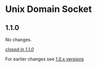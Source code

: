# Unix Domain Socket

## 1.1.0

No changes.

[*closed in 1.1.0*](https://github.com/akka/alpakka/issues?q=is%3Aclosed+milestone%3A1.1.0+label%3Ap%3Aunix-domain-socket)

For earlier changes see [1.0.x versions](../1.0.x/unix-domain-socket.md)
